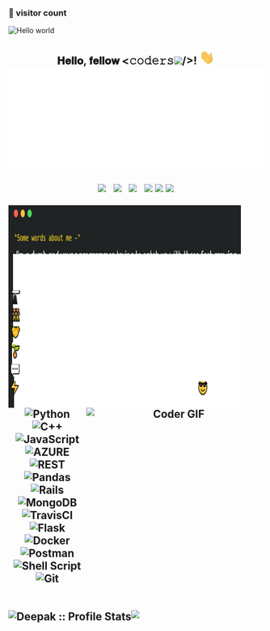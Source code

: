 <!-- <p align="left"> <img src="https://komarev.com/ghpvc/?username=deepsingh9868&label=Views&color=blue&style=plastic" alt="deepak singh" /> </p>

<!-- [![Gmail Badge](https://img.shields.io/badge/-Gmail-c14438?style=flat-square&logo=Gmail&logoColor=white&link=mailto:deepaksingh66013@gmail.com)](mailto:deepaksingh66013@gmail.com) -->

 ### 👀 visitor count

<img src="https://profile-counter.glitch.me/deepsingh9868/count.svg" alt="Hello world" />  

<h2 align="center">𝐇𝐞𝐥𝐥𝐨, 𝐟𝐞𝐥𝐥𝐨𝐰 <𝚌𝚘𝚍𝚎𝚛𝚜<img src="https://github.com/TheDudeThatCode/TheDudeThatCode/blob/master/Assets/Earth.gif" width="24px">/>! <img src="https://raw.githubusercontent.com/ABSphreak/ABSphreak/master/gifs/Hi.gif" width="30px">


<img src = "https://github.com/deepsingh9868/deepak_img/blob/main/svg.svg"/> 

  
<p align='center'>
  <a href="https://github.com/deepsingh9868"><img height="30" src="https://img.shields.io/badge/-github-black?logo=github&style=flat-square"></a>&nbsp;&nbsp;
  <a href="mailto:deepaksingh66013@gmail.com"><img height="30" src="https://img.shields.io/badge/-gmail-black?logo=gmail&style=flat-square"></a>&nbsp;&nbsp;
  <a href="https://www.hackerearth.com/@deepaksingh66013"><img height="30" src="https://img.shields.io/badge/-hackerearth-black?logo=hackerearth&style=flat-square"></a>&nbsp;&nbsp;
  <a href="https://leetcode.com/deepsingh9868/"><img height="30" src="https://img.shields.io/badge/-leetcode-black?logo=leetcode&style=flat-square"></a>
  <a href="https://www.codechef.com/users/deepak_070"><img height="30" src="https://img.shields.io/badge/-codechef-black?logo=codechef&style=flat-square"></a>
  <a href="https://discord.gg/YngxnGQz"><img height="30" src="https://img.shields.io/badge/-discord-black?logo=discord&style=flat-square"></a>
</p>


 <p>
<img align="left" width="460" height="400" src="https://github.com/deepsingh9868/deepak_img/blob/main/intro.png" />
<img align="right" src="https://media.giphy.com/media/dZX3AduGrY3uJ7qCsx/giphy.gif" alt="Coder GIF" width="350" height="400">
 </p>

<br />
 <br/>
 
 <p align="center">
    <img alt="Python" src="https://img.shields.io/badge/python%20-%2314354C.svg?&style=for-the-badge&logo=python&logoColor=white"/>
    <img alt="C++" src="https://img.shields.io/badge/c++%20-%2300599C.svg?&style=for-the-badge&logo=c%2B%2B&ogoColor=white"/>
    <img alt="JavaScript" src="https://img.shields.io/badge/javascript%20-%23323330.svg?&style=for-the-badge&logo=javascript&logoColor=%23F7DF1E"/>
    <img alt="AZURE" src="https://img.shields.io/badge/Azure-%2300f.svg?&style=for-the-badge&logo=microsoftazure&logoColor=white&color=rgb(54,132,255)"/>
    <img alt="REST" src="https://img.shields.io/badge/{REST API}%20-%23013243.svg?&style=for-the-badge&color=c2f5cd&logoColor=white" />
    <img alt="Pandas" src="https://img.shields.io/badge/django-%23092E20.svg?&style=for-the-badge&logo=django&logoColor=white" />
    <img alt="Rails" src="https://img.shields.io/badge/rails-%23CC0000.svg?style=for-the-badge&logo=ruby-on-rails&logoColor=white"/>
    <img alt="MongoDB" src ="https://img.shields.io/badge/MongoDB-%234ea94b.svg?style=for-the-badge&logo=mongodb&logoColor=white"/>
    <img alt="TravisCI" src="https://img.shields.io/badge/travisci-%232B2F33.svg?style=for-the-badge&logo=travis&logoColor=white"/>
    <img alt="Flask" src="https://img.shields.io/badge/Flask%20-%23EE4C2C.svg?&style=for-the-badge&logo=Flask&logoColor=white&color=rgb(10,10,10)" />
    <img alt="Docker" src="https://img.shields.io/badge/docker%20-%230072C6.svg?&style=for-the-badge&logo=docker&logoColor=white"/>
    <img alt="Postman" src="https://img.shields.io/badge/Postman%20-%23FA7343.svg?&style=for-the-badge&logo=postman&logoColor=white" />
    <img alt="Shell Script" src="https://img.shields.io/badge/shell_script%20-%23121011.svg?&style=for-the-badge&logo=gnu-bash&logoColor=white&color=rgb(10,10,10)"/>
    <img alt="Git" src="https://img.shields.io/badge/git%20-%23F05033.svg?&style=for-the-badge&logo=git&logoColor=white"/>
    
</p>
 
<p>
<img  align="left" src="https://github-readme-stats.vercel.app/api?username=deepsingh9868&show_icons=true&theme=synthwave" alt="Deepak :: Profile Stats" />
<img  align="left" src="https://github-readme-streak-stats.herokuapp.com/?user=deepsingh9868&theme=radical" />
</p>




  
  
  





  
  
